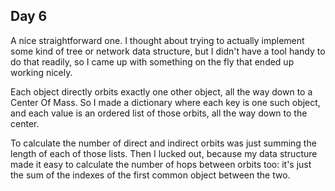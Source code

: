 ## Day 6

A nice straightforward one. I thought about trying to actually implement some kind of tree or network data structure, but I didn't have a tool handy to do that readily, so I came up with something on the fly that ended up working nicely.

Each object directly orbits exactly one other object, all the way down to a Center Of Mass. So I made a dictionary where each key is one such object, and each value is an ordered list of those orbits, all the way down to the center.

To calculate the number of direct and indirect orbits was just summing the length of each of those lists. Then I lucked out, because my data structure made it easy to calculate the number of hops between orbits too: it's just the sum of the indexes of the first common object between the two.

